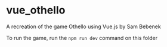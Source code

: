 # vue_othello
 A recreation of the game Othello using Vue.js by Sam Bebenek  
  
To run the game, run the <code>npm run dev</code> command on this folder
